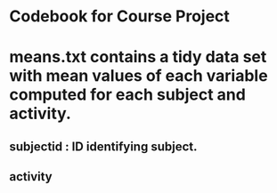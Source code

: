
# Codebook for Course Project

# means.txt contains a tidy data set with mean values of each variable computed for each subject and activity.

## subjectid : ID identifying subject. 

## activity